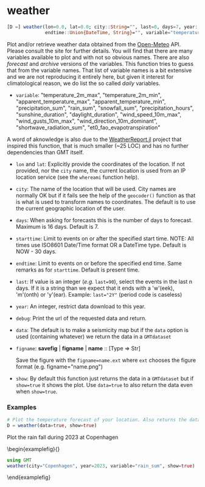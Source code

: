 # weather

```julia
[D =] weather(lon=0.0, lat=0.0; city::String="", last=0, days=7, year::Int=0, starttime::Union{DateTime, String}="",
              endtime::Union{DateTime, String}="", variable="temperature_2m", debug=false, show=false, kw...)
```

Plot and/or retrieve weather data obtained from the [Open-Meteo](https://open-meteo.com/en/docs) API.
Please consult the site for further details. You will find that there are many variables available to plot
and with not so obvious names. There are also *forecast* and *archive* versions of the variables. This
function tries to guess that from the variable names. That list of variable names is a bit extensive
and we are not reproducing it entirely here, but given it interest for climatological reason, we do list
the so called $daily$ variables.

- `variable`: "temperature\_2m\_max", "temperature\_2m\_min", "apparent\_temperature\_max", "apparent\_temperature\_min",
"precipitation\_sum", "rain\_sum", "snowfall\_sum", "precipitation\_hours", "sunshine\_duration", "daylight\_duration",
"wind\_speed\_10m\_max", "wind\_gusts\_10m\_max", "wind\_direction\_10m\_dominant", "shortwave\_radiation\_sum",
"et0\_fao\_evapotranspiration"

A word of aknowledge is also due to the [WeatherReport.jl](https://github.com/vnegi10/WeatherReport.jl) project
that inspired this function, that is much smaller (~25 LOC) and has no further dependencies than GMT itself.

- `lon` and `lat`: Explicitly provide the coordinates of the location. If not provided, nor the `city` name,
  the current location is used from an IP location service (see the `whereami` function help).

- `city`: The name of the location that will be used. City names are normally OK but if it fails see the help of the
  `geocoder()` function as that is what is used to transform names to coordinates. The default is to use the current
  geographic location of the user.

- `days`: When asking for forecasts this is the number of days to forecast. Maximum is 16 days. Default is 7.

- `starttime`: Limit to events on or after the specified start time. NOTE: All times use ISO8601 Date/Time format
  OR a DateTime type. Default is NOW - 30 days.

- `endtime`: Limit to events on or before the specified end time. Same remarks as for `starttime`. Default is present time.

- `last`: If value is an integer (*e.g.* `last=90`), select the events in the last n days. If it is a string 
  than we expect that it ends with a 'w'(eek), 'm'(onth) or 'y'(ear). Example: `last="2Y"` (period code is caseless)

- `year`: An integer, restrict data download to this year.

- `debug`: Print the url of the requested data and return.

- `data`: The default is to make a seismicity map but if the `data` option is used (containing whatever)
  we return the data in a ``GMTdataset``

- `figname`: **savefig** | **figname** | **name** :: [Type => Str]

  Save the figure with the `figname=name.ext` where `ext` chooses the figure format (e.g. figname="name.png")

- `show`: By default this function just returns the data in a `GMTdataset` but if `show=true` it shows the plot.
  Use `data=true` to also return the data even when `show=true`.

### Examples

```julia
# Plot the temperature forecast of your location. Also returns the data table.
D = weather(data=true, show=true)
```

Plot the rain fall during 2023 at Copenhagen

\begin{examplefig}{}
```julia
using GMT
weather(city="Copenhagen", year=2023, variable="rain_sum", show=true)
```
\end{examplefig}
